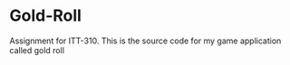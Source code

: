 # Gold-Roll
Assignment for ITT-310. This is the source code for my game application called gold roll
